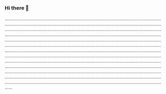 ### Hi there 👋

..................................................................................................................................................................................................................................................................................................................................................................................................................................................................................................................................................................................................................................................................................................................................................................................................................................................................................................................................................................................................................................................................................................................................................................................................................................................................................................................................................................................................................................................................................................................................................................................................................................................................................